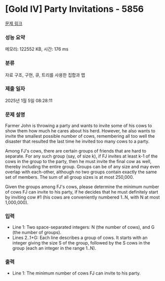 # [Gold IV] Party Invitations - 5856 

[문제 링크](https://www.acmicpc.net/problem/5856) 

### 성능 요약

메모리: 122552 KB, 시간: 176 ms

### 분류

자료 구조, 구현, 큐, 트리를 사용한 집합과 맵

### 제출 일자

2025년 1월 5일 08:28:11

### 문제 설명

<p>Farmer John is throwing a party and wants to invite some of his cows to show them how much he cares about his herd.  However, he also wants to invite the smallest possible number of cows, remembering all too well the disaster that resulted the last time he invited too many cows to a party.</p><p>Among FJ's cows, there are certain groups of friends that are hard to separate.  For any such group (say, of size k), if FJ invites at least k-1 of the cows in the group to the party, then he must invite the final cow as well, thereby including the entire group.  Groups can be of any size and may even overlap with each-other, although no two groups contain exactly the same set of members.  The sum of all group sizes is at most 250,000.</p><p>Given the groups among FJ's cows, please determine the minimum number of cows FJ can invite to his party, if he decides that he must definitely start by inviting cow #1 (his cows are conveniently numbered 1..N, with N at most 1,000,000).</p>

### 입력 

 <ul><li>Line 1: Two space-separated integers: N (the number of cows), and G (the number of groups).</li><li>Lines 2..1+G: Each line describes a group of cows.  It starts with an integer giving the size S of the group, followed by the S cows in the group (each an integer in the range 1..N).</li></ul>

### 출력 

 <ul><li>Line 1: The minimum number of cows FJ can invite to his party.</li></ul>

